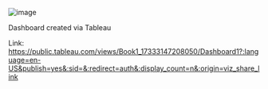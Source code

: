 ![image](https://github.com/user-attachments/assets/6335945c-6146-476c-8b6e-5dda8a42ca1b)  

Dashboard created via Tableau  

Link: https://public.tableau.com/views/Book1_17333147208050/Dashboard1?:language=en-US&publish=yes&:sid=&:redirect=auth&:display_count=n&:origin=viz_share_link
